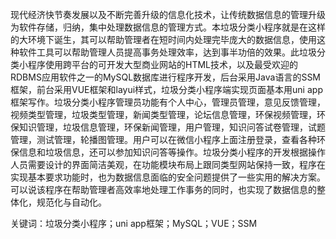 现代经济快节奏发展以及不断完善升级的信息化技术，让传统数据信息的管理升级为软件存储，归纳，集中处理数据信息的管理方式。本垃圾分类小程序就是在这样的大环境下诞生，其可以帮助管理者在短时间内处理完毕庞大的数据信息，使用这种软件工具可以帮助管理人员提高事务处理效率，达到事半功倍的效果。此垃圾分类小程序使用跨平台的可开发大型商业网站的HTML技术，以及最受欢迎的RDBMS应用软件之一的MySQL数据库进行程序开发，后台采用Java语言的SSM框架，前台采用VUE框架和layui样式，垃圾分类小程序端实现页面基本用uni app框架写作。垃圾分类小程序管理员功能有个人中心，管理员管理，意见反馈管理，视频类型管理，垃圾类型管理，新闻类型管理，论坛信息管理，环保视频管理，环保知识管理，垃圾信息管理，环保新闻管理，用户管理，知识问答试卷管理，试题管理，测试管理，轮播图管理。用户可以在微信小程序上面注册登录，查看各种环保信息和垃圾信息，还可以参加知识问答等操作。垃圾分类小程序的开发根据操作人员需要设计的界面简洁美观，在功能模块布局上跟同类型网站保持一致，程序在实现基本要求功能时，也为数据信息面临的安全问题提供了一些实用的解决方案。可以说该程序在帮助管理者高效率地处理工作事务的同时，也实现了数据信息的整体化，规范化与自动化。

关键词：垃圾分类小程序；uni app框架；MySQL；VUE；SSM
